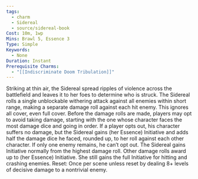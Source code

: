 ```yaml
---
tags:
  - charm
  - Sidereal
  - source/sidereal-book
Cost: 10m, 1wp
Mins: Brawl 5, Essence 3
Type: Simple
Keywords:
  - None
Duration: Instant
Prerequisite Charms:
  - "[[Indiscriminate Doom Tribulation]]"
---
```

Striking at thin air, the Sidereal spread ripples of violence across the battlefield and leaves it to her foes to determine who is struck. The Sidereal rolls a single unblockable withering attack against all enemies within short range, making a separate damage roll against each hit enemy. This ignores all cover, even full cover. Before the damage rolls are made, players may opt to avoid taking damage, starting with the one whose character faces the most damage dice and going in order. If a player opts out, his character suffers no damage, but the Sidereal gains (her Essence) Initiative and adds half the damage dice he faced, rounded up, to her roll against each other character. If only one enemy remains, he can’t opt out. The Sidereal gains Initiative normally from the highest damage roll. Other damage rolls award up to (her Essence) Initiative. She still gains the full Initiative for hitting and crashing enemies. Reset: Once per scene unless reset by dealing 8+ levels of decisive damage to a nontrivial enemy.
